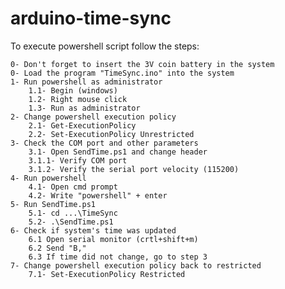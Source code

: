 # arduino-time-sync

To execute powershell script follow the steps:

	0- Don't forget to insert the 3V coin battery in the system
	0- Load the program "TimeSync.ino" into the system
	1- Run powershell as administrator
		1.1- Begin (windows)
		1.2- Right mouse click
		1.3- Run as administrator
	2- Change powershell execution policy
		2.1- Get-ExecutionPolicy
		2.2- Set-ExecutionPolicy Unrestricted
	3- Check the COM port and other parameters
		3.1- Open SendTime.ps1 and change header
		3.1.1- Verify COM port
		3.1.2- Verify the serial port velocity (115200)
	4- Run powershell
		4.1- Open cmd prompt
		4.2- Write "powershell" + enter
	5- Run SendTime.ps1
		5.1- cd ...\TimeSync
		5.2- .\SendTime.ps1
	6- Check if system's time was updated
		6.1 Open serial monitor (crtl+shift+m)
		6.2 Send "B,"
		6.3 If time did not change, go to step 3
	7- Change powershell execution policy back to restricted
		7.1- Set-ExecutionPolicy Restricted
